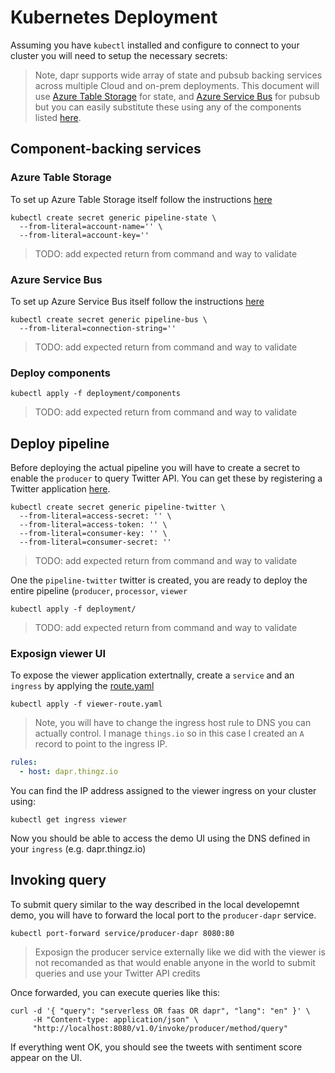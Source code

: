 # Kubernetes Deployment

Assuming you have `kubectl` installed and configure to connect to your cluster you will need to setup the necessary secrets:

> Note, dapr supports wide array of state and pubsub backing services across multiple Cloud and on-prem deployments. This document will use [Azure Table Storage](https://docs.microsoft.com/en-us/azure/storage/common/storage-account-create?tabs=azure-portal) for state, and [Azure Service Bus](https://docs.microsoft.com/en-us/azure/service-bus-messaging/service-bus-quickstart-topics-subscriptions-portal) for pubsub but you can easily substitute these using any of the components listed [here](https://github.com/dapr/docs/tree/master/howto).

## Component-backing services 

### Azure Table Storage

To set up Azure Table Storage itself follow the instructions [here](https://docs.microsoft.com/en-us/azure/storage/common/storage-account-create?tabs=azure-portal)

```shell
kubectl create secret generic pipeline-state \
  --from-literal=account-name='' \
  --from-literal=account-key=''
```

> TODO: add expected return from command and way to validate 

### Azure Service Bus

To set up Azure Service Bus itself follow the instructions [here](https://docs.microsoft.com/en-us/azure/service-bus-messaging/service-bus-quickstart-topics-subscriptions-portal)


```shell
kubectl create secret generic pipeline-bus \
  --from-literal=connection-string=''
```

> TODO: add expected return from command and way to validate 


### Deploy components

```shell
kubectl apply -f deployment/components
```

> TODO: add expected return from command and way to validate 


## Deploy pipeline 

Before deploying the actual pipeline you will have to create a secret to enable the `producer` to query Twitter API. You can get these by registering a Twitter application [here](https://developer.twitter.com/en/apps/create).


```shell
kubectl create secret generic pipeline-twitter \
  --from-literal=access-secret: '' \
  --from-literal=access-token: '' \
  --from-literal=consumer-key: '' \
  --from-literal=consumer-secret: ''
```

> TODO: add expected return from command and way to validate 

One the `pipeline-twitter` twitter is created, you are ready to deploy the entire pipeline (`producer`, `processor`, `viewer`

```shell
kubectl apply -f deployment/
```

> TODO: add expected return from command and way to validate 

### Exposign viewer UI

To expose the viewer application extertnally, create a `service` and an `ingress` by applying the [route.yaml](./viewer-route.yaml)

```shell
kubectl apply -f viewer-route.yaml
```

> Note, you will have to change the ingress host rule to DNS you can actually control. I manage `things.io` so in this case I created an `A` record to point to the ingress IP. 

```yaml
rules:
  - host: dapr.thingz.io
 ```

You can find the IP address assigned to the viewer ingress on your cluster using:

`kubectl get ingress viewer`

Now you should be able to access the demo UI using the DNS defined in your `ingress` (e.g. dapr.thingz.io)

## Invoking query

To submit query similar to the way described in the local developemnt demo, you will have to forward the local port to the `producer-dapr` service.

```shell
kubectl port-forward service/producer-dapr 8080:80
```

> Exposign the producer service externally like we did with the viewer is not recomanded as that would enable anyone in the world to submit queries and use your Twitter API credits

Once forwarded, you can execute queries like this: 

```shell
curl -d '{ "query": "serverless OR faas OR dapr", "lang": "en" }' \
     -H "Content-type: application/json" \
     "http://localhost:8080/v1.0/invoke/producer/method/query"
```

If everything went OK, you should see the tweets with sentiment score appear on the UI. 
